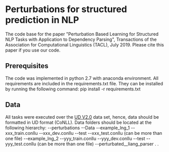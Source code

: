 # Perturbations for structured prediction in NLP

The code base for the paper "Perturbation Based Learning for Structured NLP Tasks with Application to Dependency Parsing", Transactions of the Association for Computational Linguistics (TACL), July 2019.
Please cite this paper if you use our code.

## Prerequisites
The code was implemented in python 2.7 with anaconda environment. 
All requirements are included in the requirements.txt file. They can be installed by running the following command: pip install -r requirements.txt


## Data
All tasks were executed over the [UD V2.0](https://universaldependencies.org) data set, hence, data should be formatted in UD format (CoNLL).
Data folders should be located at the following hierarchy:
--perturbations
	--Data
	   --example_lng_1
	      --xxx_train.conllu
	      --xxx_dev.conllu
	      --test
	        --xxx_test.conllu (can be more than one file)
	   --example_lng_2
 	      --yyy_train.conllu
	      --yyy_dev.conllu
	      --test
	        --yyy_test.conllu (can be more than one file)
	--perturbated__liang_parser
	.
	.
	
